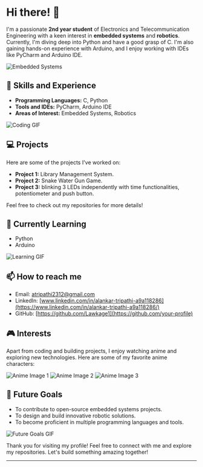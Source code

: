 # Hi there! 👋

I'm a passionate **2nd year student** of Electronics and Telecommunication Engineering with a keen interest in **embedded systems** and **robotics**. Currently, I'm diving deep into Python and have a good grasp of C. I'm also gaining hands-on experience with Arduino, and I enjoy working with IDEs like PyCharm and Arduino IDE.

![Embedded Systems](https://assets.skyfilabs.com/images/blog/list-of-embedded-system-engineering-projects.webp)  <!-- Replace with a relevant image -->

## 🚀 Skills and Experience

- **Programming Languages:** C, Python
- **Tools and IDEs:** PyCharm, Arduino IDE
- **Areas of Interest:** Embedded Systems, Robotics

![Coding GIF](https://mir-s3-cdn-cf.behance.net/project_modules/max_1200/06f21a161921919.63cd7887d0a70.gif)  <!-- Replace with a coding-related GIF -->

## 💻 Projects

Here are some of the projects I've worked on:

- **Project 1:** Library Management System.
- **Project 2:** Snake Water Gun Game.
- **Project 3:** blinking 3 LEDs independently with time functionalities, potentiometer and push button.

Feel free to check out my repositories for more details!

## 🌱 Currently Learning

- Python
- Arduino

![Learning GIF](https://i.gifer.com/WnBc.gif)  <!-- Replace with a learning-related GIF -->

## 📫 How to reach me

- Email: [atripathi2312@gmail.com](mailto:atripathi2312@gmail.com)
- LinkedIn: [www.linkedin.com/in/alankar-tripathi-a9a118286](https://www.linkedin.com/in/alankar-tripathi-a9a118286/)
- GitHub: [https://github.com/Lawkage1](https://github.com/your-profile)

## 🎮 Interests

Apart from coding and building projects, I enjoy watching anime and exploring new technologies. Here are some of my favorite anime characters:

![Anime Image 1](https://media1.tenor.com/m/0oH_oZ43RxEAAAAd/luffy-gear-5.gif)  <!-- Replace with an anime image -->
![Anime Image 2](https://i.pinimg.com/originals/23/9b/d1/239bd13df753c7f222c0ff0d4adffbda.gif)  <!-- Replace with an anime image -->
![Anime Image 3](https://images-wixmp-ed30a86b8c4ca887773594c2.wixmp.com/f/0fec05a9-2c80-47c7-9af4-4c48c47b40a3/d4uvc6c-2c2733a3-0709-42a0-9a79-897184a52ee6.gif?token=eyJ0eXAiOiJKV1QiLCJhbGciOiJIUzI1NiJ9.eyJzdWIiOiJ1cm46YXBwOjdlMGQxODg5ODIyNjQzNzNhNWYwZDQxNWVhMGQyNmUwIiwiaXNzIjoidXJuOmFwcDo3ZTBkMTg4OTgyMjY0MzczYTVmMGQ0MTVlYTBkMjZlMCIsIm9iaiI6W1t7InBhdGgiOiJcL2ZcLzBmZWMwNWE5LTJjODAtNDdjNy05YWY0LTRjNDhjNDdiNDBhM1wvZDR1dmM2Yy0yYzI3MzNhMy0wNzA5LTQyYTAtOWE3OS04OTcxODRhNTJlZTYuZ2lmIn1dXSwiYXVkIjpbInVybjpzZXJ2aWNlOmZpbGUuZG93bmxvYWQiXX0.dXirJffBslz61BXVkXPttr0-qzq11OqlqrcG3HV-yF8)  <!-- Replace with an anime image -->

## 🤖 Future Goals

- To contribute to open-source embedded systems projects.
- To design and build innovative robotic solutions.
- To become proficient in multiple programming languages and tools.

![Future Goals GIF](https://media1.giphy.com/media/Ll22OhMLAlVDb8UQWe/giphy.gif?cid=6c09b95214yxn19awa6myfb77678d60of156zlib4irow8ac&ep=v1_internal_gif_by_id&rid=giphy.gif&ct=s)  <!-- Replace with a future goals-related GIF -->

Thank you for visiting my profile! Feel free to connect with me and explore my repositories. Let's build something amazing together!

---

<!-- Optional: Add more sections as needed -->

<!---
Lawkage1/Lawkage1 is a ✨ special ✨ repository because its `README.md` (this file) appears on your GitHub profile.
You can click the Preview link to take a look at your changes.
--->
